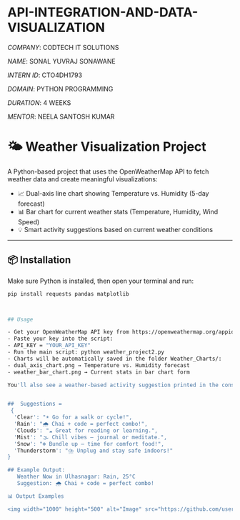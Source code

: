 # API-INTEGRATION-AND-DATA-VISUALIZATION

*COMPANY*: CODTECH IT SOLUTIONS

*NAME*: SONAL YUVRAJ SONAWANE

*INTERN ID*: CTO4DH1793

*DOMAIN*: PYTHON PROGRAMMING

*DURATION*: 4 WEEKS

*MENTOR*: NEELA SANTOSH KUMAR

# 🌤️ Weather Visualization Project

A Python-based project that uses the OpenWeatherMap API to fetch weather data and create meaningful visualizations:
- 📈 Dual-axis line chart showing Temperature vs. Humidity (5-day forecast)
- 📊 Bar chart for current weather stats (Temperature, Humidity, Wind Speed)
- 💡 Smart activity suggestions based on current weather conditions

---

## 📦 Installation

Make sure Python is installed, then open your terminal and run:

```bash
pip install requests pandas matplotlib



## Usage

- Get your OpenWeatherMap API key from https://openweathermap.org/appid
- Paste your key into the script:
- API_KEY = "YOUR_API_KEY"
- Run the main script: python weather_project2.py
- Charts will be automatically saved in the folder Weather_Charts/:
- dual_axis_chart.png → Temperature vs. Humidity forecast
- weather_bar_chart.png → Current stats in bar chart form

You'll also see a weather-based activity suggestion printed in the console 🌈


##  Suggestions =
 {
  'Clear': "☀️ Go for a walk or cycle!",
  'Rain': "🌧️ Chai + code = perfect combo!",
  'Clouds': "☁️ Great for reading or learning.",
  'Mist': "🌫️ Chill vibes — journal or meditate.",
  'Snow': "❄️ Bundle up — time for comfort food!",
  'Thunderstorm': "⛈️ Unplug and stay safe indoors!"
}

## Example Output:
   Weather Now in Ulhasnagar: Rain, 25°C
   Suggestion: 🌧️ Chai + code = perfect combo!

📊 Output Examples

<img width="1000" height="500" alt="Image" src="https://github.com/user-attachments/assets/cf70a37c-2751-4f97-8523-ba4546643453" />
 
